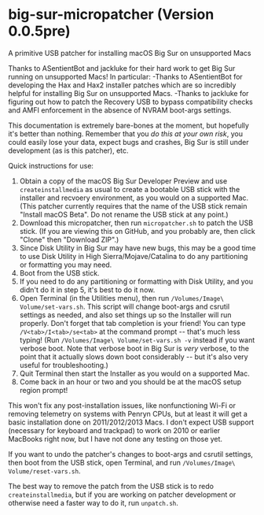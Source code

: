 # big-sur-micropatcher (Version 0.0.5pre)
A primitive USB patcher for installing macOS Big Sur on unsupported Macs

Thanks to ASentientBot and jackluke for their hard work to get Big Sur running on unsupported Macs! In particular:
-Thanks to ASentientBot for developing the Hax and Hax2 installer patches which are so incredibly helpful for installing Big Sur on unsupported Macs.
-Thanks to jackluke for figuring out how to patch the Recovery USB to bypass compatibility checks and AMFI enforcement in the absence of NVRAM boot-args settings.

This documentation is extremely bare-bones at the moment, but hopefully it's better than nothing. Remember that you *do this at your own risk*, you could easily lose your data, expect bugs and crashes, Big Sur is still under development (as is this patcher), etc.

Quick instructions for use:

1. Obtain a copy of the macOS Big Sur Developer Preview and use `createinstallmedia` as usual to create a bootable USB stick with the installer and recvoery environment, as you would on a supported Mac. (This patcher currently requires that the name of the USB stick remain "Install macOS Beta". Do not rename the USB stick at any point.)
2. Download this micropatcher, then run `micropatcher.sh` to patch the USB stick. (If you are viewing this on GitHub, and you probably are, then click "Clone" then "Download ZIP".)
3. Since Disk Utility in Big Sur may have new bugs, this may be a good time to use Disk Utility in High Sierra/Mojave/Catalina to do any partitioning or formatting you may need.
4. Boot from the USB stick.
5. If you need to do any partitioning or formatting with Disk Utility, and you didn't do it in step 5, it's best to do it now.
6. Open Terminal (in the Utilities menu), then run `/Volumes/Image\ Volume/set-vars.sh`. This script will change boot-args and csrutil settings as needed, and also set things up so the Installer will run properly. Don't forget that tab completion is your friend! You can type `/V<tab>/I<tab>/se<tab>` at the command prompt -- that's much less typing! (Run `/Volumes/Image\ Volume/set-vars.sh -v` instead if you want verbose boot. Note that verbose boot in Big Sur is *very* verbose, to the point that it actually slows down boot considerably -- but it's also very useful for troubleshooting.)
7. Quit Terminal then start the Installer as you would on a supported Mac.
10. Come back in an hour or two and you should be at the macOS setup region prompt!

This won't fix any post-installation issues, like nonfunctioning Wi-Fi or removing telemetry on systems with Penryn CPUs, but at least it will get a basic installation done on 2011/2012/2013 Macs. I don't expect USB support (necessary for keyboard and trackpad) to work on 2010 or earlier MacBooks right now, but I have not done any testing on those yet.

If you want to undo the patcher's changes to boot-args and csrutil settings, then boot from the USB stick, open Terminal, and run `/Volumes/Image\ Volume/reset-vars.sh`.

The best way to remove the patch from the USB stick is to redo `createinstallmedia`, but if you are working on patcher development or otherwise need a faster way to do it, run `unpatch.sh`.
